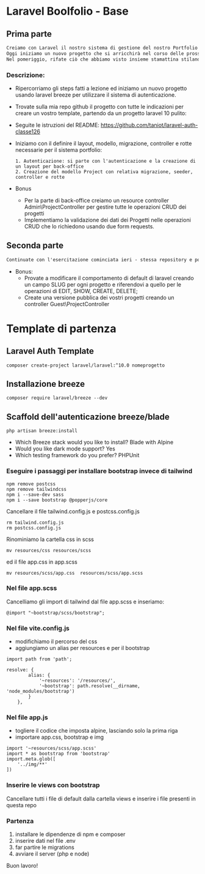 # Laravel Boolfolio - Base

## Prima parte

```txt
Creiamo con Laravel il nostro sistema di gestione del nostro Portfolio di progetti.
Oggi iniziamo un nuovo progetto che si arricchirà nel corso delle prossime lezioni: man mano aggiungeremo funzionalità e vedremo la nostra applicazione crescere ed evolvere.
Nel pomeriggio, rifate ciò che abbiamo visto insieme stamattina stilando tutto a vostro piacere utilizzando SASS.
```

### Descrizione:

-   Ripercorriamo gli steps fatti a lezione ed iniziamo un nuovo progetto usando laravel breeze per utilizzare il sistema di autenticazione.
-   Trovate sulla mia repo github il progetto con tutte le indicazioni per creare un vostro template, partendo da un progetto laravel 10 pulito:
-   Seguite le istruzioni del README:
    https://github.com/taniot/laravel-auth-classe126
-   Iniziamo con il definire il layout, modello, migrazione, controller e rotte necessarie per il sistema portfolio:

        1. Autenticazione: si parte con l'autenticazione e la creazione di un layout per back-office
        2. Creazione del modello Project con relativa migrazione, seeder, controller e rotte

-   Bonus
    -   Per la parte di back-office creiamo un resource controller Admin\ProjectController per gestire tutte le operazioni CRUD dei progetti
    -   Implementiamo la validazione dei dati dei Progetti nelle operazioni CRUD che lo richiedono usando due form requests.

## Seconda parte

```txt
Continuate con l'esercitazione cominciata ieri - stessa repository e portate a conclusione le CRUD per la gestione dei progetti.
```

-   Bonus:
    -   Provate a modificare il comportamento di default di laravel creando un campo SLUG per ogni progetto e riferendovi a quello per le operazioni di EDIT, SHOW, CREATE, DELETE;
    -   Create una versione pubblica dei vostri progetti creando un controller Guest\ProjectController

# Template di partenza

## Laravel Auth Template

```
composer create-project laravel/laravel:^10.0 nomeprogetto
```

## Installazione breeze

```
composer require laravel/breeze --dev
```

## Scaffold dell'autenticazione breeze/blade

```
php artisan breeze:install
```

-   Which Breeze stack would you like to install? Blade with Alpine
-   Would you like dark mode support? Yes
-   Which testing framework do you prefer? PHPUnit

### Eseguire i passaggi per installare bootstrap invece di tailwind

```
npm remove postcss
npm remove tailwindcss
npm i --save-dev sass
npm i --save bootstrap @popperjs/core
```

Cancellare il file tailwind.config.js e postcss.config.js

```
rm tailwind.config.js
rm postcss.config.js
```

Rinominiamo la cartella css in scss

```
mv resources/css resources/scss
```

ed il file app.css in app.scss

```
mv resources/scss/app.css  resources/scss/app.scss
```

### Nel file app.scss

Cancelliamo gli import di tailwind dal file app.scss e inseriamo:

```
@import "~bootstrap/scss/bootstrap";
```

### Nel file vite.config.js

-   modifichiamo il percorso del css
-   aggiungiamo un alias per resources e per il bootstrap

```
import path from 'path';

resolve: {
        alias: {
            '~resources': '/resources/',
            '~bootstrap': path.resolve(__dirname, 'node_modules/bootstrap')
        }
    },
```

### Nel file app.js

-   togliere il codice che imposta alpine, lasciando solo la prima riga
-   importare app.css, bootstrap e img

```
import '~resources/scss/app.scss'
import * as bootstrap from 'bootstrap'
import.meta.glob([
    '../img/**'
])
```

### Inserire le views con bootstrap

Cancellare tutti i file di default dalla cartella views e inserire i file presenti in questa repo

### Partenza

1. installare le dipendenze di npm e composer
2. inserire dati nel file .env
3. far partire le migrations
4. avviare il server (php e node)

Buon lavoro!
